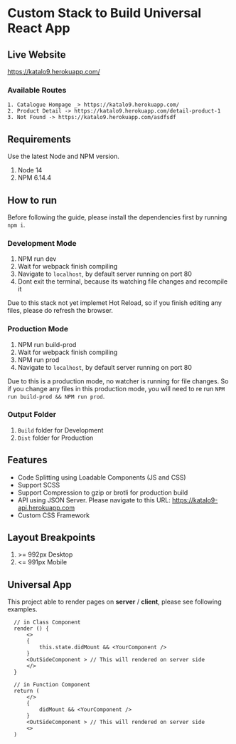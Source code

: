 # Custom Stack to Build Universal React App

## Live Website
https://katalo9.herokuapp.com/

### Available Routes
    1. Catalogue Hompage _> https://katalo9.herokuapp.com/
    2. Product Detail -> https://katalo9.herokuapp.com/detail-product-1
    3. Not Found -> https://katalo9.herokuapp.com/asdfsdf

## Requirements
Use the latest Node and NPM version.

1. Node 14
2. NPM 6.14.4

## How to run
Before following the guide, please install the dependencies first by running `npm i`.

### Development Mode
1. NPM run dev
2. Wait for webpack finish compiling
3. Navigate to `localhost`, by default server running on port 80
4. Dont exit the terminal, because its watching file changes and recompile it

Due to this stack not yet implemet Hot Reload, so if you finish editing any files, please do refresh the browser.

### Production Mode
1. NPM run build-prod
2. Wait for webpack finish compiling
3. NPM run prod
4. Navigate to `localhost`, by default server running on port 80

Due to this is a production mode, no watcher is running for file changes. So if you change any files in this production mode, you will need to re run `NPM run build-prod && NPM run prod`.

### Output Folder
1. `Build` folder for Development 
2. `Dist` folder for Production

## Features
- Code Splitting using Loadable Components (JS and CSS)
- Support SCSS 
- Support Compression to gzip or brotli for production build
- API using JSON Server. Please navigate to this URL: https://katalo9-api.herokuapp.com
- Custom CSS Framework

## Layout Breakpoints
1. \>= 992px Desktop
2. <= 991px Mobile

## Universal App
This project able to render pages on **server** / **client**, please see following examples.

  ``` 
    // in Class Component
    render () {
        <>
        {
            this.state.didMount && <YourComponent />
        }
        <OutSideComponent > // This will rendered on server side
        </>
    }

    // in Function Component
    return (
        </>
        {
            didMount && <YourComponent />
        }
        <OutSideComponent > // This will rendered on server side
        <>
    )
  ```
